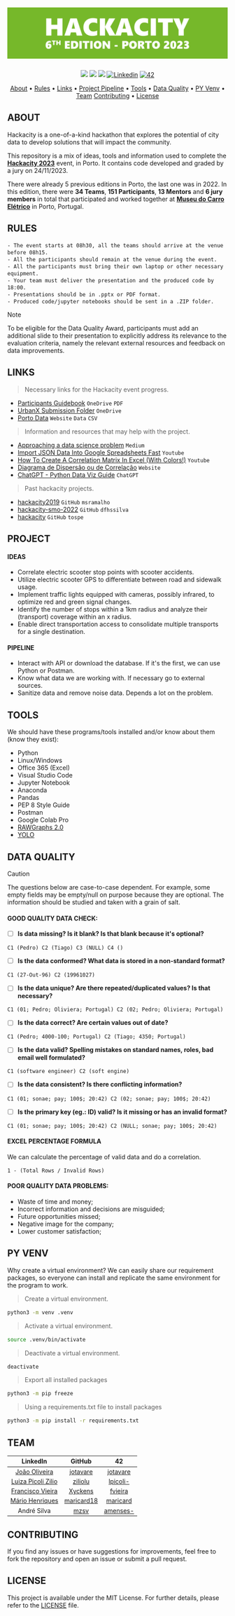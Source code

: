 <h1 align="center">
  <img src="https://github.com/jotavare/hackacity-2023/blob/main/images/github_banner_hackacity_2023_v2.png">
</h1>

<p align="center">
	<img src="https://img.shields.io/badge/status-finished-success?color=%76B82A&style=flat-square" />
	<img src="https://img.shields.io/badge/place-finalists-success?color=%76B82A&style=flat-square" />
	<img src="https://img.shields.io/github/last-commit/jotavare/hackacity-2023?color=%76B82A&style=flat-square" />
	<a href='https://www.linkedin.com/in/joaoptoliveira' target="_blank"><img alt='Linkedin' src='https://img.shields.io/badge/LinkedIn-100000?style=flat-square&logo=Linkedin&logoColor=white&labelColor=0A66C2&color=0A66C2'/></a>
	<a href='https://profile.intra.42.fr/users/jotavare' target="_blank"><img alt='42' src='https://img.shields.io/badge/Porto-100000?style=flat-square&logo=42&logoColor=white&labelColor=000000&color=000000'/></a>
</p>

<p align="center">
	<a href="#about">About</a> •
	<a href="#rules">Rules</a> •
	<a href="#links">Links</a> •
	<a href="#project-pipeline">Project Pipeline</a> •
	<a href="#tools">Tools</a> •
	<a href="#data-quality">Data Quality</a> •
	<a href="#py-venv">PY Venv</a> •
	<a href="#team">Team</a>
	<a href="#contributing">Contributing</a> •
	<a href="#license">License</a>
</p>

## ABOUT
Hackacity is a one-of-a-kind hackathon that explores the potential of city data to develop solutions that will impact the community.

This repository is a mix of ideas, tools and information used to complete the [**Hackacity 2023**](https://hackacity.eu/) event, in Porto. It contains code developed and graded by a jury on 24/11/2023.

There were already 5 previous editions in Porto, the last one was in 2022. In this edition, there were **34 Teams**, **151 Participants**, **13 Mentors** and **6 jury members** in total that participated and worked together at [**Museu do Carro Elétrico**](https://www.google.com/maps/place/Tram+Museum/@41.1488633,-8.6393806,16.64z/data=!4m6!3m5!1s0xd24650d6e5d4f6d:0xb0933e834cc8bbfc!8m2!3d41.1475668!4d-8.6329328!16s%2Fg%2F122vkwkb?entry=tts) in Porto, Portugal.

## RULES
```
- The event starts at 08h30, all the teams should arrive at the venue before 08h15.
- All the participants should remain at the venue during the event.
- All the participants must bring their own laptop or other necessary equipment.
- Your team must deliver the presentation and the produced code by 18:00.
- Presentations should be in .pptx or PDF format.
- Produced code/jupyter notebooks should be sent in a .ZIP folder.
```

> [!NOTE]
> To be eligible for the Data Quality Award, participants must add an additional slide to their presentation to explicitly address its relevance to the evaluation criteria, namely the relevant external resources and feedback on data improvements.

## LINKS
> Necessary links for the Hackacity event progress.
- [Participants Guidebook](https://associacaoportodigital-my.sharepoint.com/:b:/g/personal/hi_hackacity_eu/EY7GK5ZFBwpAltyD4pmRYpcBwJmdTI__xsyZYBA3f_IGJA?e=4%3a0wTYsD&fromShare=true&at=9) `OneDrive` `PDF`
- [UrbanX Submission Folder](https://associacaoportodigital-my.sharepoint.com/:f:/g/personal/hi_hackacity_eu/EiZ6lAvUYIdBoXyDW9GCVJkBai7SE1ZC2dC2v-UCqK2XoQ?e=5%3acZqJc3&fromShare=true&at=9) `OneDrive`
- [Porto Data](https://opendata.porto.digital) `Website` `Data` `CSV`

> Information and resources that may help with the project.
- [Approaching a data science problem](https://medium.com/@ochwada/approaching-a-data-science-problem-e7086c678989) `Medium`
- [Import JSON Data Into Google Spreadsheets Fast](https://youtu.be/AS2IR6We4bY?feature=shared) `Youtube`
- [How To Create A Correlation Matrix In Excel (With Colors!)](https://youtu.be/TkNt8KFm0LQ?si=ip4ZI9LCP4-uVGAy) `Youtube`
- [Diagrama de Dispersão ou de Correlação](https://blogdaqualidade.com.br/diagrama-de-dispersao-ou-de-correlacao) `Website`
- [ChatGPT - Python Data Viz Guide](https://chat.openai.com/share/0e5c0aa0-bd5c-4c58-b083-0558e6eb8382) `ChatGPT`

> Past hackacity projects.
- [hackacity2019](https://github.com/msramalho/hackacity2019) `GitHub` `msramalho`
- [hackacity-smo-2022](https://github.com/dfhssilva/hackacity-smo-2022) `GitHub` `dfhssilva`
- [hackacity](https://github.com/tospe/hackacity) `GitHub` `tospe`

## PROJECT
#### IDEAS
- Correlate electric scooter stop points with scooter accidents.
- Utilize electric scooter GPS to differentiate between road and sidewalk usage.
- Implement traffic lights equipped with cameras, possibly infrared, to optimize red and green signal changes.
- Identify the number of stops within a 1km radius and analyze their (transport) coverage within an x radius.
- Enable direct transportation access to consolidate multiple transports for a single destination.

#### PIPELINE
- Interact with API or download the database. If it's the first, we can use Python or Postman.
- Know what data we are working with. If necessary go to external sources.
- Sanitize data and remove noise data. Depends a lot on the problem.

## TOOLS
We should have these programs/tools installed and/or know about them (know they exist):
- Python
- Linux/Windows
- Office 365 (Excel)
- Visual Studio Code
- Jupyter Notebook
- Anaconda
- Pandas
- PEP 8 Style Guide
- Postman
- Google Colab Pro
- [RAWGraphs 2.0](https://app.rawgraphs.io)
- [YOLO](https://github.com/ultralytics/ultralytics)

## DATA QUALITY
> [!CAUTION]
> The questions below are case-to-case dependent. For example, some empty fields may be empty/null on purpose because they are optional. The information should be studied and taken with a grain of salt.
#### GOOD QUALITY DATA CHECK:
- [ ] **Is data missing? Is it blank? Is that blank because it's optional?**
```
C1 (Pedro) C2 (Tiago) C3 (NULL) C4 ()
```

- [ ] **Is the data conformed? What data is stored in a non-standard format?**
```
C1 (27-Out-96) C2 (19961027)
```

- [ ] **Is the data unique? Are there repeated/duplicated values? Is that necessary?**
```
C1 (01; Pedro; Oliviera; Portugal) C2 (02; Pedro; Oliviera; Portugal)
```

- [ ] **Is the data correct? Are certain values out of date?**
```
C1 (Pedro; 4000-100; Portugal) C2 (Tiago; 4350; Portugal)
```

- [ ] **Is the data valid? Spelling mistakes on standard names, roles, bad email well formulated?**
```
C1 (software engineer) C2 (soft engine)
```

- [ ] **Is the data consistent? Is there conflicting information?**
```
C1 (01; sonae; pay; 100$; 20:42) C2 (02; sonae; pay; 100$; 20:42)
```

- [ ] **Is the primary key (eg.: ID) valid? Is it missing or has an invalid format?**
```
C1 (01; sonae; pay; 100$; 20:42) C2 (NULL; sonae; pay; 100$; 20:42)
```

#### EXCEL PERCENTAGE FORMULA
We can calculate the percentage of valid data and do a correlation.
```
1 - (Total Rows / Invalid Rows)
```

#### POOR QUALITY DATA PROBLEMS:
- Waste of time and money;
- Incorrect information and decisions are misguided;
- Future opportunities missed;
- Negative image for the company;
- Lower customer satisfaction;

## PY VENV
Why create a virtual environment? We can easily share our requirement packages, so everyone can install and replicate the same environment for the program to work.
> Create a virtual environment.
```bash
python3 -m venv .venv
```

> Activate a virtual environment.
```bash
source .venv/bin/activate
```

> Deactivate a virtual environment.
```bash
deactivate
```

> Export all installed packages
```bash
python3 -m pip freeze
```

> Using a requirements.txt file to install packages
```bash
python3 -m pip install -r requirements.txt
```

## TEAM
| LinkedIn | GitHub | 42 |
| :--: | :--: | :--: |
| [João Oliveira](https://www.linkedin.com/in/joaoptoliveira/)			| [jotavare](https://github.com/jotavare)	| [jotavare](https://profile.intra.42.fr/users/jotavare)	|
| [Luiza Picoli Zilio](https://www.linkedin.com/in/luiza-zilio-4a7a14205/)	| [ziliolu](https://github.com/ziliolu)		| [lpicoli-](https://profile.intra.42.fr/users/lpicoli-)	|
| [Francisco Vieira](https://www.linkedin.com/in/fmotavieira/)			| [Xyckens](https://github.com/Xyckens)		| [fvieira](https://profile.intra.42.fr/users/fvieira)		|
| [Mário Henriques](https://www.linkedin.com/in/mario18/)			| [maricard18](https://github.com/maricard18)	| [maricard](https://profile.intra.42.fr/users/maricard)	|
| André Silva									| [mzsv](https://github.com/mzsv)		| [amenses-](https://profile.intra.42.fr/users/amenses-)	|

## CONTRIBUTING

If you find any issues or have suggestions for improvements, feel free to fork the repository and open an issue or submit a pull request.

## LICENSE

This project is available under the MIT License. For further details, please refer to the [LICENSE](https://github.com/jotavare/hackacity-2023/blob/main/LICENSE) file.
